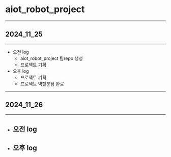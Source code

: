 # aiot_robot_project

---

## 2024_11_25

---

- 오전 log
  - aiot_robot_project 팀repo 생성
  - 프로젝트 기획
- 오후 log
  - 프로젝트 기획
  - 프로젝트 역할분담 완료

---

## 2024_11_26

---

- 오전 log
  - 
- 오후 log
  - 

